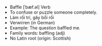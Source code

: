 - Baffle	[ˈbæf.əl]	Verb
- To confuse or puzzle someone completely.
- Làm rối trí, gây bối rối
- Verwirren (in German)
- Example: The question baffled me.
- Family words: baffling (adj)
- No Latin root (origin: Scottish)